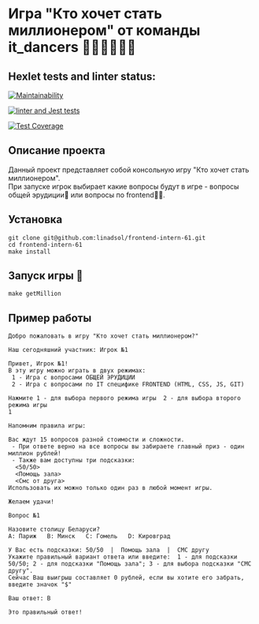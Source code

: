 # Игра "Кто хочет стать миллионером" от команды it_dancers 🕺🕺🕺🕺🕺💃


## Hexlet tests and linter status:

[![Maintainability](https://api.codeclimate.com/v1/badges/59a2bf640f6ede2e7b5a/maintainability)](https://codeclimate.com/github/linadsol/frontend-intern-61/maintainability)

[![linter and Jest tests](https://github.com/linadsol/frontend-intern-61/actions/workflows/action1.yml/badge.svg?branch=develop&event=push)](https://github.com/linadsol/frontend-intern-61/actions/workflows/action1.yml)

[![Test Coverage](https://api.codeclimate.com/v1/badges/59a2bf640f6ede2e7b5a/test_coverage)](https://codeclimate.com/github/linadsol/frontend-intern-61/test_coverage)


## Описание проекта

Данный проект представляет собой консольную игру "Кто хочет стать миллионером".  
При запуске игрок выбирает какие вопросы будут в игре - вопросы общей эрудиции🧠 или вопросы по frontend👨‍💻.

## Установка

```
git clone git@github.com:linadsol/frontend-intern-61.git
cd frontend-intern-61
make install
```

## Запуск игры 🚀

```
make getMillion
```

## Пример работы

```
Добро пожаловать в игру "Кто хочет стать миллионером?"

Наш сегодняшний участник: Игрок №1

Привет, Игрок №1!
В эту игру можно играть в двух режимах: 
 1 - Игра с вопросами ОБЩЕЙ ЭРУДИЦИИ
 2 - Игра с вопросами по IT специфике FRONTEND (HTML, CSS, JS, GIT)

Нажмите 1 - для выбора первого режима игры  2 - для выбора второго режима игры
1

Напомним правила игры:

Вас ждут 15 вопросов разной стоимости и сложности. 
 - При ответе верно на все вопросы вы забираете главный приз - один миллион рублей!
 - Также вам доступны три подсказки: 
  <50/50>
  <Помощь зала>
  <Смс от друга>
Использовать их можно только один раз в любой момент игры.

Желаем удачи!

Вопрос №1

Назовите столицу Беларуси?
A: Париж   B: Минск   C: Гомель   D: Кировград
 
У Вас есть подсказки: 50/50  |  Помощь зала  |  СМС другу  
Укажите правильный вариант ответа или введите:  1 - для подсказки 50/50; 2 - для подсказки "Помощь зала"; 3 - для выбора подсказки "СМС другу".  
Сейчас Ваш выигрыш составляет 0 рублей, если вы хотите его забрать, введите значок "$"

Ваш ответ: B

Это правильный ответ!
```

